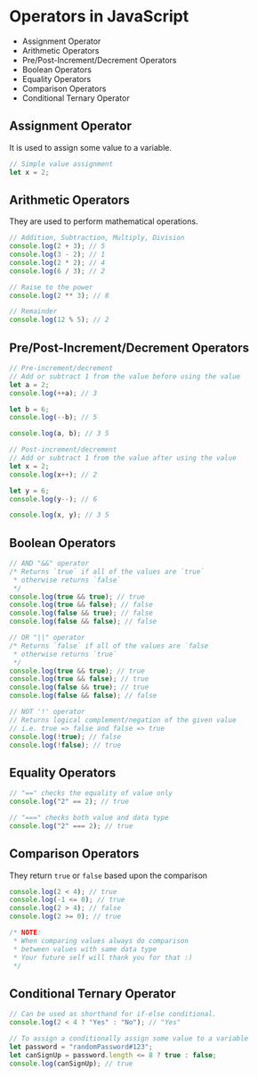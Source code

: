 # Operators in JavaScript

- Assignment Operator
- Arithmetic Operators
- Pre/Post-Increment/Decrement Operators
- Boolean Operators
- Equality Operators
- Comparison Operators
- Conditional Ternary Operator

## Assignment Operator

It is used to assign some value to a variable.

```js
// Simple value assignment
let x = 2;
```

## Arithmetic Operators

They are used to perform mathematical operations.

```js
// Addition, Subtraction, Multiply, Division
console.log(2 + 3); // 5
console.log(3 - 2); // 1
console.log(2 * 2); // 4
console.log(6 / 3); // 2

// Raise to the power
console.log(2 ** 3); // 8

// Remainder
console.log(12 % 5); // 2
```

## Pre/Post-Increment/Decrement Operators

```js
// Pre-increment/decrement
// Add or subtract 1 from the value before using the value
let a = 2;
console.log(++a); // 3

let b = 6;
console.log(--b); // 5

console.log(a, b); // 3 5

// Post-increment/decrement
// Add or subtract 1 from the value after using the value
let x = 2;
console.log(x++); // 2

let y = 6;
console.log(y--); // 6

console.log(x, y); // 3 5
```

## Boolean Operators

```js
// AND "&&" operator
/* Returns `true` if all of the values are `true`
 * otherwise returns `false`
 */
console.log(true && true); // true
console.log(true && false); // false
console.log(false && true); // false
console.log(false && false); // false

// OR "||" operator
/* Returns `false` if all of the values are `false
 * otherwise returns `true`
 */
console.log(true && true); // true
console.log(true && false); // true
console.log(false && true); // true
console.log(false && false); // false

// NOT '!' operator
// Returns logical complement/negation of the given value
// i.e. true => false and false => true
console.log(!true); // false
console.log(!false); // true
```

## Equality Operators

```js
// "==" checks the equality of value only
console.log("2" == 2); // true

// "===" checks both value and data type
console.log("2" === 2); // true
```

## Comparison Operators

They return `true` or `false` based upon the comparison

```js
console.log(2 < 4); // true
console.log(-1 <= 0); // true
console.log(2 > 4); // false
console.log(2 >= 0); // true

/* NOTE:
 * When comparing values always do comparison
 * between values with same data type
 * Your future self will thank you for that :)
 */
```

## Conditional Ternary Operator

```js
// Can be used as shorthand for if-else conditional.
console.log(2 < 4 ? "Yes" : "No"); // "Yes"

// To assign a conditionally assign some value to a variable
let password = "randomPassword#123";
let canSignUp = password.length <= 8 ? true : false;
console.log(canSignUp); // true
```
